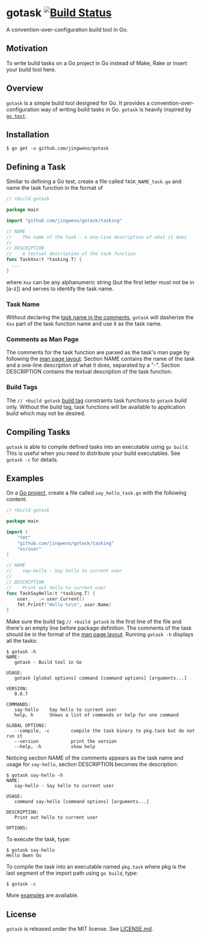 # gotask [![Build Status](https://travis-ci.org/jingweno/gotask.png?branch=master)](https://travis-ci.org/jingweno/gotask)

A convention-over-configuration build tool in Go.

## Motivation

To write build tasks on a Go project in Go instead of Make, Rake or insert your build tool here.

## Overview

`gotask` is a simple build tool designed for Go.
It provides a convention-over-configuration way of writing build tasks in Go.
`gotask` is heavily inspired by [`go test`](http://golang.org/pkg/testing).

## Installation

```plain
$ go get -u github.com/jingweno/gotask
```

## Defining a Task

Similar to defining a Go test, create a file called `TASK_NAME_task.go` and name the task function in the
format of

```go
// +build gotask

package main

import "github.com/jingweno/gotask/tasking"

// NAME
//    The name of the task - a one-line description of what it does
//
// DESCRIPTION
//    A textual description of the task function
func TaskXxx(t *tasking.T) {
  ...
}
```

where `Xxx` can be any alphanumeric string (but the first letter must not be in [a-z]) and serves to identify the task name.

### Task Name

Without declaring the [task name in the comments](https://github.com/jingweno/gotask#comments-as-man-page),
`gotask` will dasherize the `Xxx` part of the task function name and use it as the task name.

### Comments as Man Page

The comments for the task function are parsed as the task's man page by following the [man page layout](http://en.wikipedia.org/wiki/Man_page#Layout):
Section NAME contains the name of the task and a one-line description of what it does, separated by a "-".
Section DESCRIPTION contains the textual description of the task function.

### Build Tags

The `// +build gotask` [build tag](http://golang.org/pkg/go/build/#Context) constraints task functions to `gotask` build only.
Without the build tag, task functions will be available to application build which may not be desired.

## Compiling Tasks

`gotask` is able to compile defined tasks into an executable using `go build`.
This is useful when you need to distribute your build executables.
See `gotask -c` for details.

## Examples

On a [Go project](http://golang.org/doc/code.html#Organization), create a file called `say_hello_task.go` with the following content:

```go
// +build gotask

package main

import (
	"fmt"
	"github.com/jingweno/gotask/tasking"
	"os/user"
)

// NAME
//    say-hello - Say hello to current user
//
// DESCRIPTION
//    Print out hello to current user
func TaskSayHello(t *tasking.T) {
	user, _ := user.Current()
	fmt.Printf("Hello %s\n", user.Name)
}
```

Make sure the build tag `// +build gotask` is the first line of the file and there's an empty line before package definition.
The comments of the task should be in the format of the [man page layout](http://en.wikipedia.org/wiki/Man_page#Layout).
Running `gotask -h` displays all the tasks:

```plain
$ gotask -h
NAME:
   gotask - Build tool in Go

USAGE:
   gotask [global options] command [command options] [arguments...]

VERSION:
   0.0.7

COMMANDS:
   say-hello    Say hello to current user
   help, h      Shows a list of commands or help for one command

GLOBAL OPTIONS:
   --compile, -c        compile the task binary to pkg.task but do not run it
   --version            print the version
   --help, -h           show help
```

Noticing section NAME of the comments appears as the task name and usage for
`say-hello`, section DESCRIPTION becomes the description:

```plain
$ gotask say-hello -h
NAME:
   say-hello - Say hello to current user

USAGE:
   command say-hello [command options] [arguments...]

DESCRIPTION:
   Print out hello to current user

OPTIONS:
```

To execute the task, type:

```plain
$ gotask say-hello
Hello Owen Ou
```

To compile the task into an executable named `pkg.task` where pkg is the
last segment of the import path using `go build`, type:

```plain
$ gotask -c
```

More [examples](https://github.com/jingweno/gotask/tree/master/examples) are available.

## License

`gotask` is released under the MIT license. See [LICENSE.md](https://github.com/jingweno/gotask/blob/master/LICENSE.md).
